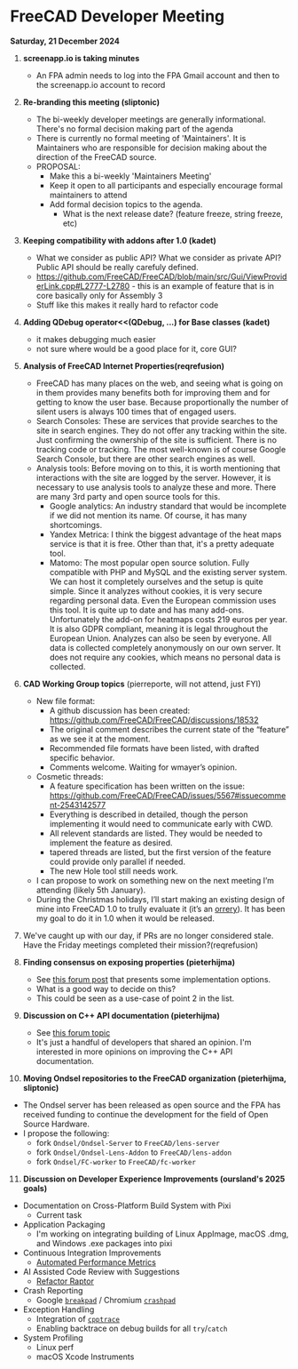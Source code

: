 # FreeCAD Developer Meeting

**Saturday, 21 December 2024**

1. **screenapp.io is taking minutes**
   - An FPA admin needs to log into the FPA Gmail account and then to the screenapp.io account to record
2. **Re-branding this meeting (sliptonic)**
   - The bi-weekly developer meetings are generally informational.  There's no formal decision making part of the agenda
   - There is currently no formal meeting of 'Maintainers'.  It is Maintainers who are responsible for decision making about the direction of the FreeCAD source.
   - PROPOSAL:
     - Make this a bi-weekly 'Maintainers Meeting'
     - Keep it open to all participants and especially encourage formal maintainers to attend
     - Add formal decision topics to the agenda.
       - What is the next release date?  (feature freeze, string freeze, etc)
3. **Keeping compatibility with addons after 1.0 (kadet)**
   - What we consider as public API? What we consider as private API? Public API should be really carefuly defined.
   - https://github.com/FreeCAD/FreeCAD/blob/main/src/Gui/ViewProviderLink.cpp#L2777-L2780 - this is an example of feature that is in core basically only for Assembly 3
   - Stuff like this makes it really hard to refactor code
4. **Adding QDebug operator<<(QDebug, ...) for Base classes (kadet)**
   - it makes debugging much easier
   - not sure where would be a good place for it, core GUI?
5. **Analysis of FreeCAD Internet Properties(reqrefusion)**
   - FreeCAD has many places on the web, and seeing what is going on in them provides many benefits both for improving them and for getting to know the user base. Because proportionally the number of silent users is always 100 times that of engaged users.
   - Search Consoles: These are services that provide searches to the site in search engines. They do not offer any tracking within the site. Just confirming the ownership of the site is sufficient. There is no tracking code or tracking. The most well-known is of course Google Search Console, but there are other search engines as well.
   - Analysis tools: Before moving on to this, it is worth mentioning that interactions with the site are logged by the server. However, it is necessary to use analysis tools to analyze these and more. There are many 3rd party and open source tools for this.
       - Google analytics: An industry standard that would be incomplete if we did not mention its name. Of course, it has many shortcomings.
       - Yandex Metrica: I think the biggest advantage of the heat maps service is that it is free. Other than that, it's a pretty adequate tool.
       - Matomo: The most popular open source solution. Fully compatible with PHP and MySQL and the existing server system. We can host it completely ourselves and the setup is quite simple. Since it analyzes without cookies, it is very secure regarding personal data. Even the European commission uses this tool. It is quite up to date and has many add-ons. Unfortunately the add-on for heatmaps costs 219 euros per year. It is also GDPR compliant, meaning it is legal throughout the European Union. Analyzes can also be seen by everyone. All data is collected completely anonymously on our own server. It does not require any cookies, which means no personal data is collected.

6. **CAD Working Group topics** (pierreporte, will not attend, just FYI)
   - New file format:
     + A github discussion has been created: https://github.com/FreeCAD/FreeCAD/discussions/18532
     + The original comment describes the current state of the “feature” as we see it at the moment.
     + Recommended file formats have been listed, with drafted specific behavior.
     + Comments welcome. Waiting for wmayer’s opinion.
   - Cosmetic threads:
     + A feature specification has been written on the issue: https://github.com/FreeCAD/FreeCAD/issues/5567#issuecomment-2543142577
     + Everything is described in detailed, though the person implementing it would need to communicate early with CWD.
     + All relevent standards are listed. They would be needed to implement the feature as desired.
     + tapered threads are listed, but the first version of the feature could provide only parallel if needed.
     + The new Hole tool still needs work.
   - I can propose to work on something new on the next meeting I’m attending (likely 5th January).
   - During the Christmas holidays, I’ll start making an existing design of mine into FreeCAD 1.0 to trully evaluate it (it’s an [orrery](https://en.wikipedia.org/wiki/Orrery)). It has been my goal to do it in 1.0 when it would be released.
7. We've caught up with our day, if PRs are no longer considered stale. Have the Friday meetings completed their mission?(reqrefusion)
8. **Finding consensus on exposing properties (pieterhijma)**
   - See [this forum post](https://forum.freecad.org/viewtopic.php?p=796706#p796706) that presents some implementation options.
   - What is a good way to decide on this?
   - This could be seen as a use-case of point 2 in the list.
9. **Discussion on C++ API documentation (pieterhijma)**
   - See [this forum topic](https://forum.freecad.org/viewtopic.php?t=92919)
   - It's just a handful of developers that shared an opinion.  I'm interested in more opinions on improving the C++ API documentation.
10. **Moving Ondsel repositories to the FreeCAD organization (pieterhijma, sliptonic)**
   - The Ondsel server has been released as open source and the FPA has
     received funding to continue the development for the field of Open Source
     Hardware.
   - I propose the following:
     - fork `Ondsel/Ondsel-Server` to `FreeCAD/lens-server`
     - fork `Ondsel/Ondsel-Lens-Addon` to `FreeCAD/lens-addon`
     - fork `Ondsel/FC-worker` to `FreeCAD/fc-worker`
11. **Discussion on Developer Experience Improvements (oursland's 2025 goals)**
   - Documentation on Cross-Platform Build System with Pixi
      - Current task
   - Application Packaging
      - I'm working on integrating building of Linux AppImage, macOS .dmg, and Windows .exe packages into pixi
   - Continuous Integration Improvements
      - [Automated Performance Metrics](https://github.com/FreeCAD/FreeCAD/discussions/13722)
   - AI Assisted Code Review with Suggestions
      - [Refactor Raptor](https://www.openpr.com/news/3539896/jethead-development-unveils-refactor-raptor-next-gen-ai)
   - Crash Reporting
      - Google [`breakpad`](https://github.com/google/breakpad) / Chromium [`crashpad`](https://github.com/chromium/crashpad)
   - Exception Handling
      - Integration of [`cpptrace`](https://github.com/jeremy-rifkin/cpptrace)
      - Enabling backtrace on debug builds for all `try`/`catch`
   - System Profiling
      - Linux perf
      - macOS Xcode Instruments
